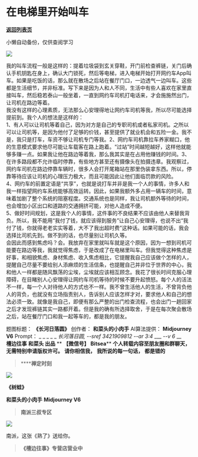 # 在电梯里开始叫车

[**返回列表页**](/gzh/槽边往事)

小懒自动备份，仅供查阅学习

![](https://mmbiz.qpic.cn/mmbiz_jpg/Ia6gU9JNtkribEOoh57HblJ0SD0whdhTg3GpHWFfESmfjSx5bFewYZAw3ktK4B2icbc5yrx9qOjfaQcQ6n0wk0lw/640?wx_fmt=jpeg&from;=appmsg)

我的叫车流程一般是这样的：提着垃圾袋到玄关穿鞋，开门前检查裤链，关门后确认手机钥匙在身上，确认大门锁死，然后等电梯，进入电梯开始打开网约车App叫车。如果是吃饭的话，那么就在散场之后站在餐厅门口，一边透气一边叫车。这些都是生活细节，并非标准。写下来是因为人和人不同，生活中有些人喜欢在家里直接叫车，然后稳若泰山一般坐着，一直到网约车司机打电话来，才会施施然出门，让司机在路边等着。  
我没有这样的心理素质，无法那么心安理得地让网约车司机等我，所以尽可能选择提前到。我个人的想法是这样的：  
1、有人可以让司机等着自己，因为对方是自己的专职司机或者私家司机。之所以可以让司机等，是因为他付了足够的价钱，甚至提供了就业机会和五险一金。我不是，我只是打车，车资不够让司机专门等我。2、网约车司机靠拉车养家糊口，他的生意模式要求他尽可能让车载客在路上跑着。“过站”时间越短越好，这样他就能够多赚一点。如果我让他在路边等着我，那么我其实是在占用他赚钱的时间。3、在许多路段都不允许临时停靠，有些地方甚至还有摄像头在拍摄违章。我观察过，网约车司机在路边停靠车辆时，很多人会打开尾箱站在那里伪装拿东西。所以，停靠等待应该让司机的心理压力极大，而且可能因此让他们面临罚款的风险。  
4、网约车的前置定语是“共享”，也就是说打车并非是我一个人的事情，许多人和我一样指望网约车系统能够高效运转。因此，如果我额外多占用一辆车的时间，意味着加剧了整个系统的阻塞程度。交通系统也是同样，我让司机额外等待的时间，也会增加小区出口和道路的交通拥挤可能，对他人造成不便。  
5、做好时间规划，这是我个人的事情，这件事的不良结果不应该由他人来替我背负。所以，我不能用“我付了钱，就应该得到服务”让自己心安理得，也说不出“我付了钱，你就得老老实实等着，大不了我出超时费”这种话。如果可能的话，我会选择比司机先到。做不到的话，也尽量别让司机久等。  
会因此而感到焦虑吗？会。我放弃在家里就叫车就是这个原因，因为一想到司机可能要在路边等我，我就觉得焦虑，于是改成了在电梯里叫车。但我觉得这种焦虑是好事，和相貌焦虑、身材焦虑、收入焦虑相比，它提醒我自己应该做个怎样的人，提醒自己尽量不要给别人添麻烦的生活信条，也提醒自己并非位于世界的中心，我和他人一样都是随风飘荡的尘埃，尘埃就应该相互顾念。我花了很长时间克服心理障碍，在目睹别人心安理得让网约车司机等待的时候不要升起愤怒。每个人的活法不一样，每一个人对待他人的方式也不一样。我不曾生活他人的生活，不曾背负他人的背负，也就没有立场指责别人，告诉别人应该怎样才对，要求他人和自己的想法必须一致。就像是我自己，即便有那么严整的出门检查流程，也会出门一趟回家之后才发现裤链其实一路都开着。但是我的确有所选择取舍，于是在每次聚会散场之后，站在餐厅门口和我一起等车的，都是我的朋友。  
  
题图标题： **《长河日落圆》** 创作者： **和菜头的小肉手** AI算法提供： **Midjourney V6** Prompt： _ _ _ _ _
_长河落日圆, --sref 3421909812 --ar 3:4_ ___ -_-v 6_ __  
 **槽边往事** **和菜头 出品** ** **【微信号】** **Bitsea**** **个人转载内容至朋友圈和群聊天，无需特别申请版权许可。**
**请你相信我，** **我所说的每一句话，** **都是错的**

>  ******禅定时刻**

![](https://mmbiz.qpic.cn/mmbiz_jpg/Ia6gU9JNtkribEOoh57HblJ0SD0whdhTgL0sVWQNmCqXTfKUFL4DdDH6W79gf4VicdDO8mRh7E6kDtVjCh0Tka8g/640?wx_fmt=jpeg&from;=appmsg)

 **《树蛙》**

 **和菜头的小肉手** **Midjourney V6**  

>  **南派三叔专区**

![](https://mmbiz.qpic.cn/mmbiz_jpg/Ia6gU9JNtkp3XRAksI2h5YgbF3YibpBhCK2ibzjHo8QeaZJ9P98BZfvekTVpze4ZrSLtzPyicia8uAInibhkjzwYSZQ/640?wx_fmt=jpeg&from;=appmsg)

南派，这张《熟了》送给你。

  

>  **《槽边往事》专营店营业中**

  

